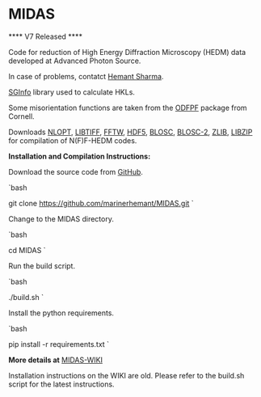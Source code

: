 # MIDAS

**** V7 Released ****


Code for reduction of High Energy Diffraction Microscopy (HEDM) data developed at Advanced Photon Source.

In case of problems, contatct [Hemant Sharma](mailto:hsharma@anl.gov?subject=[MIDAS]%20From%20Github).

[SGInfo](http://cci.lbl.gov/sginfo/) library used to calculate HKLs.

Some misorientation functions are taken from the [ODFPF](https://anisotropy.mae.cornell.edu/onr/Matlab/matlab-functions.html) package from Cornell.

Downloads [NLOPT](https://nlopt.readthedocs.io/en/latest/), [LIBTIFF](http://www.libtiff.org/), [FFTW](http://www.fftw.org/), [HDF5](https://www.hdfgroup.org/solutions/hdf5/), [BLOSC](https://github.com/Blosc/c-blosc), [BLOSC-2](https://github.com/Blosc/c-blosc2), [ZLIB](https://zlib.net/), [LIBZIP](https://libzip.org/) for compilation of N(F)F-HEDM codes.


**Installation and Compilation Instructions:**

Download the source code from [GitHub](https://github.com/marinerhemant/MIDAS).

`bash

git clone https://github.com/marinerhemant/MIDAS.git
`

Change to the MIDAS directory.

`bash

cd MIDAS
`

Run the build script.

`bash

./build.sh
`

Install the python requirements.

`bash

pip install -r requirements.txt
`

**More details at** [MIDAS-WIKI](https://github.com/marinerhemant/MIDAS/wiki) 

Installation instructions on the WIKI are old. Please refer to the build.sh script for the latest instructions.
